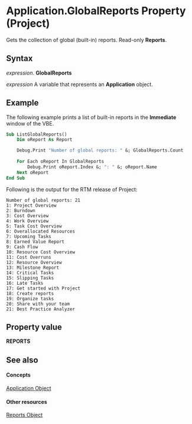 
# Application.GlobalReports Property (Project)
Gets the collection of global (built-in) reports. Read-only  **Reports**.

## Syntax

 _expression_. **GlobalReports**

 _expression_ A variable that represents an **Application** object.


## Example

The following example prints a list of built-in reports in the  **Immediate** window of the VBE.


```vb
Sub ListGlobalReports()
    Dim oReport As Report

    Debug.Print "Number of global reports: " &; GlobalReports.Count
    
    For Each oReport In GlobalReports
        Debug.Print oReport.Index &; ": " &; oReport.Name
    Next oReport
End Sub
```

Following is the output for the RTM release of Project:




```
Number of global reports: 21
1: Project Overview
2: Burndown
3: Cost Overview
4: Work Overview
5: Task Cost Overview
6: Overallocated Resources
7: Upcoming Tasks
8: Earned Value Report
9: Cash Flow
10: Resource Cost Overview
11: Cost Overruns
12: Resource Overview
13: Milestone Report
14: Critical Tasks
15: Slipping Tasks
16: Late Tasks
17: Get started with Project
18: Create reports
19: Organize tasks
20: Share with your team
21: Best Practice Analyzer

```


## Property value

 **REPORTS**


## See also


#### Concepts


[Application Object](8eb91712-7784-a102-38c0-19bb056c27e9.md)
#### Other resources


[Reports Object](a9f4a13b-1907-dbe8-8077-fb1226bb8bb9.md)